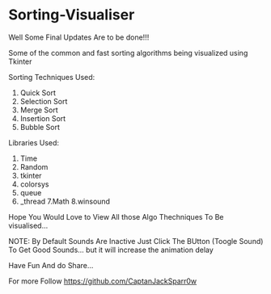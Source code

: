 # Sorting-Visualiser
Well Some Final Updates Are to be done!!!

Some of the common and fast sorting algorithms being visualized using Tkinter

Sorting Techniques Used:
  1. Quick Sort
  2. Selection Sort
  3. Merge Sort
  4. Insertion Sort
  5. Bubble Sort

Libraries Used:
  1. Time
  2. Random
  3. tkinter
  4. colorsys
  5. queue
  6. _thread
  7.Math
  8.winsound

Hope You Would Love to View All those Algo Thechniques To Be visualised...

NOTE: By Default Sounds Are Inactive Just Click The BUtton (Toogle Sound) To Get Good Sounds...
but it will increase the animation delay

Have Fun And do Share...

For more Follow https://github.com/CaptanJackSparr0w
